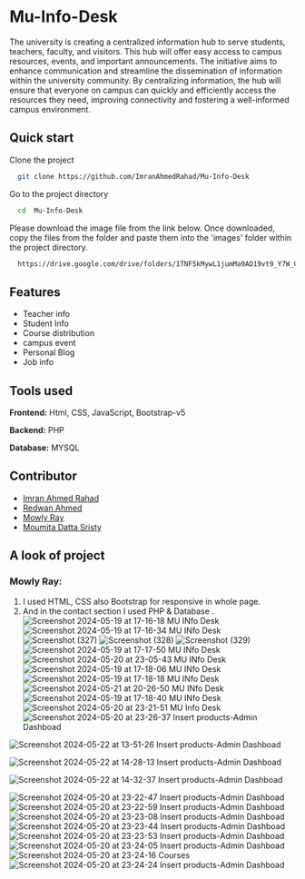 # Mu-Info-Desk

The university is creating a centralized information hub to serve students, teachers, faculty, and visitors. This hub will offer easy access to campus resources, events, and important announcements. The initiative aims to enhance communication and streamline the dissemination of information within the university community. By centralizing information, the hub will ensure that everyone on campus can quickly and efficiently access the resources they need, improving connectivity and fostering a well-informed campus environment.

## Quick start

Clone the project

```bash
  git clone https://github.com/ImranAhmedRahad/Mu-Info-Desk
```

Go to the project directory

```bash
  cd  Mu-Info-Desk
```

Please download the image file from the link below. Once downloaded, copy the files from the folder and paste them into the 'images' folder within the project directory.

```bash
  https://drive.google.com/drive/folders/1TNF5kMywL1jumMa9AD19vt9_Y7W_C89g

```

## Features

- Teacher info
- Student Info
- Course distribution
- campus event
- Personal Blog
- Job info



## Tools used 

**Frontend:** Html, CSS, JavaScript, Bootstrap-v5

**Backend:** PHP

**Database:** MYSQL

## Contributor

- [Imran Ahmed Rahad ](https://github.com/ImranAhmedRahad)
- [Redwan Ahmed ](https://github.com/redwan-ahmed-n)
- [Mowly Ray ](https://github.com/mowly421)
- [Moumita Datta Sristy ](https://github.com/moumita6256)


## A look of project

### Mowly Ray:
1. I used HTML, CSS also Bootstrap for responsive in whole page. 
2. And in the contact section I used PHP & Database .
![Screenshot 2024-05-19 at 17-16-18 MU INfo Desk](https://github.com/ImranAhmedRahad/Mu-Info-Desk/assets/129501996/4411610b-000a-44d1-8189-f902792311ff)
![Screenshot 2024-05-19 at 17-16-34 MU INfo Desk](https://github.com/ImranAhmedRahad/Mu-Info-Desk/assets/129501996/f05fd66a-4ec3-4b5a-a15c-bd43d5dca21e)
![Screenshot (327)](https://github.com/ImranAhmedRahad/Mu-Info-Desk/assets/129501996/75daba32-73ae-4f7e-ac6d-1146af0bc391)
![Screenshot (328)](https://github.com/ImranAhmedRahad/Mu-Info-Desk/assets/129501996/125190e3-d78d-4c0c-ac91-331e3df50004)
![Screenshot (329)](https://github.com/ImranAhmedRahad/Mu-Info-Desk/assets/129501996/d5c9c37f-92eb-4db5-9385-3c08ce666ba6)
![Screenshot 2024-05-19 at 17-17-50 MU INfo Desk](https://github.com/ImranAhmedRahad/Mu-Info-Desk/assets/129501996/cdf2a84f-de55-4e1e-89aa-12e09c5aba4e)
![Screenshot 2024-05-20 at 23-05-43 MU INfo Desk](https://github.com/ImranAhmedRahad/Mu-Info-Desk/assets/129501996/873ba8d5-cf7d-4439-ba9c-94e719fa770e)
![Screenshot 2024-05-19 at 17-18-06 MU INfo Desk](https://github.com/ImranAhmedRahad/Mu-Info-Desk/assets/129501996/5b7d0156-e9ac-4dd3-87a0-d4b0fe3b6572)
![Screenshot 2024-05-19 at 17-18-18 MU INfo Desk](https://github.com/ImranAhmedRahad/Mu-Info-Desk/assets/129501996/1a3f2747-6101-4748-8202-1d69a45b406b)
![Screenshot 2024-05-21 at 20-26-50 MU INfo Desk](https://github.com/ImranAhmedRahad/Mu-Info-Desk/assets/129501996/07de44ad-afa6-4f53-beb0-170fc083db0e)
![Screenshot 2024-05-19 at 17-18-40 MU INfo Desk](https://github.com/ImranAhmedRahad/Mu-Info-Desk/assets/129501996/822e4cc4-0af7-49cb-a958-116abcb30300)
![Screenshot 2024-05-20 at 23-21-51 MU Info Desk](https://github.com/ImranAhmedRahad/Mu-Info-Desk/assets/129501996/2ddfde0f-b27f-42a2-afa9-a53cb901762e)
![Screenshot 2024-05-20 at 23-26-37 Insert products-Admin Dashboad](https://github.com/ImranAhmedRahad/Mu-Info-Desk/assets/129501996/d0eb3898-75cd-4898-9088-fdf297acbc8a)

![Screenshot 2024-05-22 at 13-51-26 Insert products-Admin Dashboad](https://github.com/ImranAhmedRahad/Mu-Info-Desk/assets/129501996/2b558cf6-0cb6-4989-9e68-2866c9a02742)

![Screenshot 2024-05-22 at 14-28-13 Insert products-Admin Dashboad](https://github.com/ImranAhmedRahad/Mu-Info-Desk/assets/129501996/7ca67d32-8ef1-4dbb-a74b-7293639bc8a7)

![Screenshot 2024-05-22 at 14-32-37 Insert products-Admin Dashboad](https://github.com/ImranAhmedRahad/Mu-Info-Desk/assets/129501996/36ebad01-f736-4f2d-9ee2-b1e0427c38d2)


![Screenshot 2024-05-20 at 23-22-47 Insert products-Admin Dashboad](https://github.com/ImranAhmedRahad/Mu-Info-Desk/assets/129501996/1dc9a2b3-a17e-4ea7-b8ae-70ef884663d7)
![Screenshot 2024-05-20 at 23-22-59 Insert products-Admin Dashboad](https://github.com/ImranAhmedRahad/Mu-Info-Desk/assets/129501996/a28b62d0-bcca-4868-a454-616fe6683601)
![Screenshot 2024-05-20 at 23-23-08 Insert products-Admin Dashboad](https://github.com/ImranAhmedRahad/Mu-Info-Desk/assets/129501996/46b7c3a9-adea-43d7-9d83-4a2ff287f784)
![Screenshot 2024-05-20 at 23-23-44 Insert products-Admin Dashboad](https://github.com/ImranAhmedRahad/Mu-Info-Desk/assets/129501996/77f9904f-a6c2-4516-818c-1969e380db60)
![Screenshot 2024-05-20 at 23-23-53 Insert products-Admin Dashboad](https://github.com/ImranAhmedRahad/Mu-Info-Desk/assets/129501996/3ce15213-1844-4c6e-95a6-f12bfab3e11e)
![Screenshot 2024-05-20 at 23-24-05 Insert products-Admin Dashboad](https://github.com/ImranAhmedRahad/Mu-Info-Desk/assets/129501996/c9339e4d-949d-4cda-8b14-59987f68f15e)
![Screenshot 2024-05-20 at 23-24-16 Courses](https://github.com/ImranAhmedRahad/Mu-Info-Desk/assets/129501996/81f8b5a0-eb12-4cb1-a7fb-e3a579d5c01a)
![Screenshot 2024-05-20 at 23-24-24 Insert products-Admin Dashboad](https://github.com/ImranAhmedRahad/Mu-Info-Desk/assets/129501996/643d7bd1-613e-44e8-9c3f-caae3e7201da)




